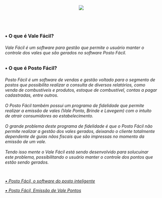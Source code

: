 <div align="center">
  <h4>   
    <img src="https://cdn.discordapp.com/attachments/996183945358102580/996657956055679116/icon.png">
  </h4>
</div>

<br><br>

<div>  
  <h3>
    <p>• O que é Vale Fácil?</p>
  </h3>
  
  <h6>
    <p>
      Vale Fácil é um software para gestão que permite o usuário manter o controle dos vales que são gerados no software Posto Fácil.
    </p>
  </h6>
</div>

##

<div>
  <h3>
    <p>• O que é Posto Fácil?</p>
  </h3>
  
  <h6>
    <p>
      Posto Fácil é um software de vendas e gestão voltado para o segmento de postos que possibilita realizar a consulta de diversos relatórios, como venda de combustíveis e produtos, estoque de combustível, contas a pagar cadastradas, entre outros.
      <br><br>
      O Posto Fácil também possui um programa de fidelidade que permite realizar a emissão de vales (Vale Ponto, Brinde e Lavegem) com o intuíto de atrair consumidores ao estabelecimento.
      <br><br>
      O grande problema deste programa de fidelidade é que o Posto Fácil não permite realizar a gestão dos vales gerados, deixando o cliente totalmente dependente de guias nãos fiscais que são impressas no momento da emissão de um vale.
      <br><br>
      Tendo isso mente o Vale Fácil está sendo desenvolvido para solucuinar este problema, possibilitando o usuário manter o controle dos pontos que estão sendo gerados.
    </p>
      <br>
      <a href="https://youtu.be/dIkYSVDhDxo"><p>• Posto Fácil, o software do posto inteligente</p>
      <a href="https://share.linx.com.br/pages/viewpage.action?pageId=27131284"><p>• Posto Fácil, Emissão de Vale Pontos</p>
  </h6>
</div>
